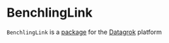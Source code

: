 # BenchlingLink

`BenchlingLink` is a [package](https://datagrok.ai/help/develop/develop#packages) for the [Datagrok](https://datagrok.ai) platform
